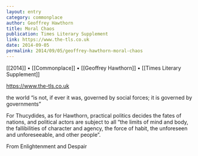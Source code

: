 ```yaml
---
layout: entry
category: commonplace
author: Geoffrey Hawthorn
title: Moral Chaos
publication: Times Literary Supplement
link: https://www.the-tls.co.uk
date: 2014-09-05
permalink: 2014/09/05/geoffrey-hawthorn-moral-chaos
---
```


[[2014]] • [[Commonplace]] • [[Geoffrey Hawthorn]] • [[Times Literary Supplement]]

https://www.the-tls.co.uk

the world “is not, if ever it was, governed by social forces; it is governed by governments” 

For Thucydides, as for Hawthorn, practical politics decides the fates of nations, and political actors are subject to all “the limits of mind and body, the fallibilities of character and agency, the force of habit, the unforeseen and unforeseeable, and other people”.  

From Enlightenment and Despair